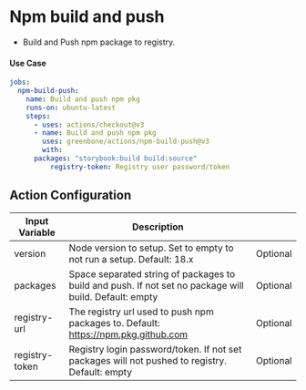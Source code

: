 # Npm build and push

- Build and Push npm package to registry.

#### Use Case

```yaml
jobs:
  npm-build-push:
    name: Build and push npm pkg
    runs-on: ubuntu-latest
    steps:
      - uses: actions/checkout@v3
      - name: Build and push npm pkg
        uses: greenbone/actions/npm-build-push@v3
        with:
	  packages: "storybook:build build:source"
          registry-token: Registry user password/token
```

## Action Configuration

| Input Variable          | Description                                                                                   |          |
|-------------------------|-----------------------------------------------------------------------------------------------|----------|
| version        | Node version to setup. Set to empty to not run a setup. Default: 18.x                                  | Optional |
| packages       | Space separated string of packages to build and push. If not set no package will build. Default: empty | Optional |
| registry-url   | The registry url used to push npm packages to. Default: https://npm.pkg.github.com                     | Optional |
| registry-token | Registry login password/token. If not set packages will not pushed to registry. Default: empty         | Optional |
